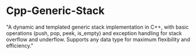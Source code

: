 # Cpp-Generic-Stack
"A dynamic and templated generic stack implementation in C++, with basic operations (push, pop, peek, is_empty) and exception handling for stack overflow and underflow. Supports any data type for maximum flexibility and efficiency."
